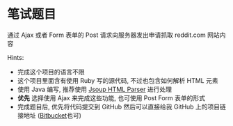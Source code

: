 # 笔试题目

通过 Ajax 或者 Form 表单的 Post 请求向服务器发出申请抓取 reddit.com 网站内容

Hints:
* 完成这个项目的语言不限
* 这个项目里面含有使用 Ruby 写的源代码, 不过也包含如何解析 HTML 元素
* 使用 Java 编写, 推荐使用 [Jsoup HTML Parser](http://jsoup.org/) 进行处理
* **优先** 选择使用 Ajax 来完成这些功能, 也可使用 Post Form 表单的形式
* 完成题目后, 优先将代码提交到 GitHub 然后可以直接给我 GitHub 上的项目链接地址 ([Bitbucket](https://bitbucket.org/)也可)
